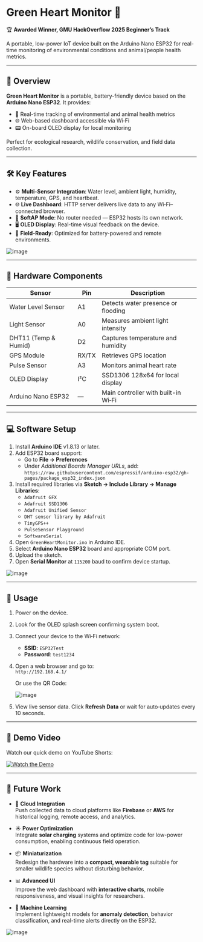 # Green Heart Monitor 💚

🏆 **Awarded Winner, GMU HackOverflow 2025 Beginner’s Track**

A portable, low-power IoT device built on the Arduino Nano ESP32 for real-time monitoring of environmental conditions and animal/people health metrics.

---

## 🧭 Overview

**Green Heart Monitor** is a portable, battery-friendly device based on the **Arduino Nano ESP32**. It provides:

- 🌱 Real-time tracking of environmental and animal health metrics  
- 🌐 Web-based dashboard accessible via Wi‑Fi  
- 📟 On-board OLED display for local monitoring  

Perfect for ecological research, wildlife conservation, and field data collection.

---

## 🛠️ Key Features

- ⚙️ **Multi-Sensor Integration**: Water level, ambient light, humidity, temperature, GPS, and heartbeat.  
- 🌐 **Live Dashboard**: HTTP server delivers live data to any Wi‑Fi–connected browser.  
- 📶 **SoftAP Mode**: No router needed — ESP32 hosts its own network.  
- 🖥️ **OLED Display**: Real-time visual feedback on the device.  
- 🔋 **Field-Ready**: Optimized for battery-powered and remote environments.

![image](https://github.com/user-attachments/assets/01938320-d6e8-44cd-a420-b53ce298b5ed)

---

## 🔩 Hardware Components

| Sensor              | Pin     | Description                          |
|---------------------|---------|--------------------------------------|
| Water Level Sensor  | A1      | Detects water presence or flooding   |
| Light Sensor        | A0      | Measures ambient light intensity     |
| DHT11 (Temp & Humid)| D2      | Captures temperature and humidity    |
| GPS Module          | RX/TX   | Retrieves GPS location               |
| Pulse Sensor        | A3      | Monitors animal heart rate           |
| OLED Display        | I²C     | SSD1306 128x64 for local display     |
| Arduino Nano ESP32  | —       | Main controller with built-in Wi‑Fi  |

---

## 💻 Software Setup

1. Install **Arduino IDE** v1.8.13 or later.  
2. Add ESP32 board support:  
   - Go to **File → Preferences**  
   - Under *Additional Boards Manager URLs*, add:  
     `https://raw.githubusercontent.com/espressif/arduino-esp32/gh-pages/package_esp32_index.json`  
3. Install required libraries via **Sketch → Include Library → Manage Libraries**:  
   - `Adafruit GFX`  
   - `Adafruit SSD1306`  
   - `Adafruit Unified Sensor`  
   - `DHT sensor library by Adafruit`  
   - `TinyGPS++`  
   - `PulseSensor Playground`  
   - `SoftwareSerial`  
4. Open `GreenHeartMonitor.ino` in Arduino IDE.  
5. Select **Arduino Nano ESP32** board and appropriate COM port.  
6. Upload the sketch.  
7. Open **Serial Monitor** at `115200` baud to confirm device startup.

![image](https://github.com/user-attachments/assets/c7763c35-83a0-4dfb-b9c9-77c2d5169af3)

---

## 🚀 Usage

1. Power on the device.  
2. Look for the OLED splash screen confirming system boot.  
3. Connect your device to the Wi‑Fi network:  
   - **SSID**: `ESP32Test`  
   - **Password**: `test1234`  
4. Open a web browser and go to:  
   `http://192.168.4.1/`  

   Or use the QR Code:

   ![image](https://github.com/user-attachments/assets/a537dea3-5fe8-46d6-80a7-6897e31cb49d)

5. View live sensor data. Click **Refresh Data** or wait for auto‑updates every 10 seconds.

---

## 🎥 Demo Video

Watch our quick demo on YouTube Shorts:

[![Watch the Demo](https://img.youtube.com/vi/0sqBJr7fCgs/hqdefault.jpg)](https://youtube.com/shorts/0sqBJr7fCgs)

---

## 🔮 Future Work

- 🔌 **Cloud Integration**  
  Push collected data to cloud platforms like **Firebase** or **AWS** for historical logging, remote access, and analytics.

- ☀️ **Power Optimization**  
  Integrate **solar charging** systems and optimize code for low-power consumption, enabling continuous field operation.

- 📦 **Miniaturization**  
  Redesign the hardware into a **compact, wearable tag** suitable for smaller wildlife species without disturbing behavior.

- 📊 **Advanced UI**  
  Improve the web dashboard with **interactive charts**, mobile responsiveness, and visual insights for researchers.

- 🤖 **Machine Learning**  
  Implement lightweight models for **anomaly detection**, behavior classification, and real-time alerts directly on the ESP32.

![image](https://github.com/user-attachments/assets/c8872a9b-cdeb-4cd4-b00d-cc5988a4be28)
